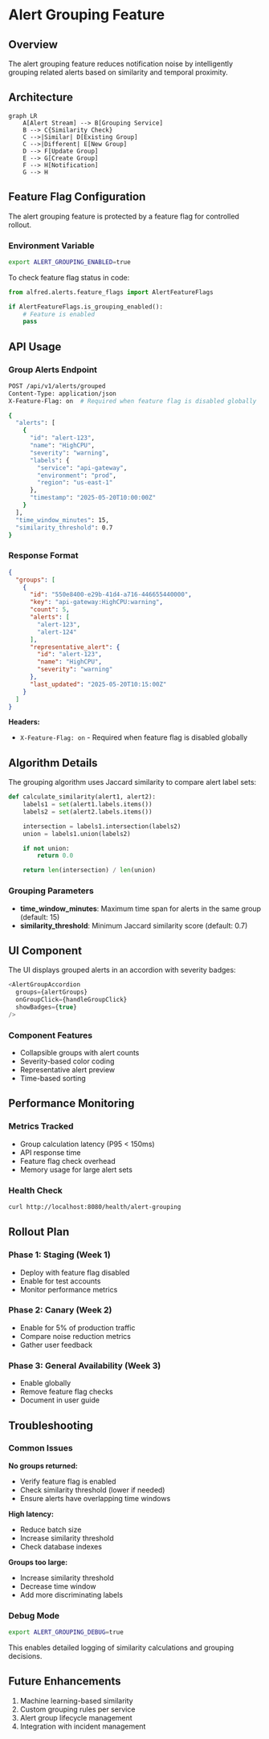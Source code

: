 # Alert Grouping Feature

## Overview

The alert grouping feature reduces notification noise by intelligently grouping related alerts based on similarity and temporal proximity.

## Architecture

```mermaid
graph LR
    A[Alert Stream] --> B[Grouping Service]
    B --> C{Similarity Check}
    C -->|Similar| D[Existing Group]
    C -->|Different| E[New Group]
    D --> F[Update Group]
    E --> G[Create Group]
    F --> H[Notification]
    G --> H
```

## Feature Flag Configuration

The alert grouping feature is protected by a feature flag for controlled rollout.

### Environment Variable
```bash
export ALERT_GROUPING_ENABLED=true
```

To check feature flag status in code:
```python
from alfred.alerts.feature_flags import AlertFeatureFlags

if AlertFeatureFlags.is_grouping_enabled():
    # Feature is enabled
    pass
```

## API Usage

### Group Alerts Endpoint

```bash
POST /api/v1/alerts/grouped
Content-Type: application/json
X-Feature-Flag: on  # Required when feature flag is disabled globally

{
  "alerts": [
    {
      "id": "alert-123",
      "name": "HighCPU",
      "severity": "warning",
      "labels": {
        "service": "api-gateway",
        "environment": "prod",
        "region": "us-east-1"
      },
      "timestamp": "2025-05-20T10:00:00Z"
    }
  ],
  "time_window_minutes": 15,
  "similarity_threshold": 0.7
}
```

### Response Format

```json
{
  "groups": [
    {
      "id": "550e8400-e29b-41d4-a716-446655440000",
      "key": "api-gateway:HighCPU:warning",
      "count": 5,
      "alerts": [
        "alert-123",
        "alert-124"
      ],
      "representative_alert": {
        "id": "alert-123",
        "name": "HighCPU",
        "severity": "warning"
      },
      "last_updated": "2025-05-20T10:15:00Z"
    }
  ]
}
```

**Headers:**
- `X-Feature-Flag: on` - Required when feature flag is disabled globally

## Algorithm Details

The grouping algorithm uses Jaccard similarity to compare alert label sets:

```python
def calculate_similarity(alert1, alert2):
    labels1 = set(alert1.labels.items())
    labels2 = set(alert2.labels.items())

    intersection = labels1.intersection(labels2)
    union = labels1.union(labels2)

    if not union:
        return 0.0

    return len(intersection) / len(union)
```

### Grouping Parameters

- **time_window_minutes**: Maximum time span for alerts in the same group (default: 15)
- **similarity_threshold**: Minimum Jaccard similarity score (default: 0.7)

## UI Component

The UI displays grouped alerts in an accordion with severity badges:

```typescript
<AlertGroupAccordion
  groups={alertGroups}
  onGroupClick={handleGroupClick}
  showBadges={true}
/>
```

### Component Features
- Collapsible groups with alert counts
- Severity-based color coding
- Representative alert preview
- Time-based sorting

## Performance Monitoring

### Metrics Tracked
- Group calculation latency (P95 < 150ms)
- API response time
- Feature flag check overhead
- Memory usage for large alert sets

### Health Check
```bash
curl http://localhost:8080/health/alert-grouping
```

## Rollout Plan

### Phase 1: Staging (Week 1)
- Deploy with feature flag disabled
- Enable for test accounts
- Monitor performance metrics

### Phase 2: Canary (Week 2)
- Enable for 5% of production traffic
- Compare noise reduction metrics
- Gather user feedback

### Phase 3: General Availability (Week 3)
- Enable globally
- Remove feature flag checks
- Document in user guide

## Troubleshooting

### Common Issues

**No groups returned:**
- Verify feature flag is enabled
- Check similarity threshold (lower if needed)
- Ensure alerts have overlapping time windows

**High latency:**
- Reduce batch size
- Increase similarity threshold
- Check database indexes

**Groups too large:**
- Increase similarity threshold
- Decrease time window
- Add more discriminating labels

### Debug Mode
```bash
export ALERT_GROUPING_DEBUG=true
```

This enables detailed logging of similarity calculations and grouping decisions.

## Future Enhancements

1. Machine learning-based similarity
2. Custom grouping rules per service
3. Alert group lifecycle management
4. Integration with incident management
